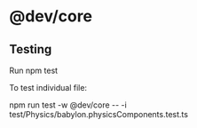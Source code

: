 # @dev/core

## Testing

Run npm test

To test individual file:

npm run test -w @dev/core -- -i test/Physics/babylon.physicsComponents.test.ts